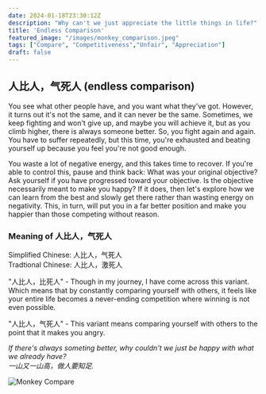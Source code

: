 ```yaml
---
date: 2024-01-18T23:30:12Z
description: "Why can't we just appreciate the little things in life?"
title: 'Endless Comparison'
featured_image: "/images/monkey_comparison.jpeg"
tags: ["Compare", "Competitiveness","Unfair", "Appreciation"]
draft: false
---
```


## 人比人，气死人 (endless comparison) 
You see what other people have, and you want what they've got. However, it turns out it's not the same, and it can never be the same. Sometimes, we keep fighting and won't give up, and maybe you will achieve it, but as you climb higher, there is always someone better. So, you fight again and again. You have to suffer repeatedly, but this time, you're exhausted and beating yourself up because you feel you're not good enough.

You waste a lot of negative energy, and this takes time to recover. If you're able to control this, pause and think back: What was your original objective? Ask yourself if you have progressed toward your objective. Is the objective necessarily meant to make you happy? If it does, then let's explore how we can learn from the best and slowly get there rather than wasting energy on negativity. This, in turn, will put you in a far better position and make you happier than those competing without reason.

### Meaning of 人比人，气死人
Simplified Chinese: 人比人，气死人 \
Tradtional Chinese: 人比人，激死人

"人比人，比死人" - Though in my journey, I have come across this variant. Which means that by constantly comparing yourself with others, it feels like your entire life becomes a never-ending competition where winning is not even possible. 

"人比人，气死人" - This variant means comparing yourself with others to the point that it makes you angry. 

*If there's always someting better, why couldn't we just be happy with what we already have?*\
*一山又一山高，做人要知足.*

![Monkey Compare](/images/monkey_comparison.jpeg)
